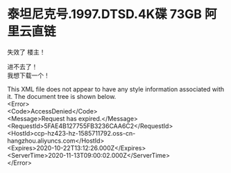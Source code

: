 # 泰坦尼克号.1997.DTSD.4K碟 73GB 阿里云直链


失效了 楼主！

进不去了！<br />
我想下载一个！

This XML file does not appear to have any style information associated with it. The document tree is shown below.<br />
&lt;Error&gt;<br />
&lt;Code&gt;AccessDenied&lt;/Code&gt;<br />
&lt;Message&gt;Request has expired.&lt;/Message&gt;<br />
&lt;RequestId&gt;5FAE4B127755FB3236CAA6C2&lt;/RequestId&gt;<br />
&lt;HostId&gt;ccp-hz423-hz-1585711792.oss-cn-hangzhou.aliyuncs.com&lt;/HostId&gt;<br />
&lt;Expires&gt;2020-10-22T13:12:26.000Z&lt;/Expires&gt;<br />
&lt;ServerTime&gt;2020-11-13T09:00:02.000Z&lt;/ServerTime&gt;<br />
&lt;/Error&gt;<img id="aimg_p3eje" onclick="zoom(this, this.src, 0, 0, 0)" class="zoom" src="https://cdn.jsdelivr.net/gh/hishis/forum-master/public/images/patch.gif" onmouseover="img_onmouseoverfunc(this)" onload="thumbImg(this)" border="0" alt="" />
